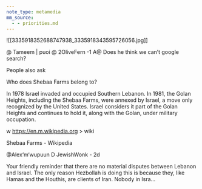 ```yaml
---
note_type: metamedia
mm_source:
  - - priorities.md
---
```


![[3335918352688747938_3335918343595726056.jpg]]

@ Tameem | puoi @ 2OliveFern -1
A@ Does he think we can’t google search?

People also ask

Who does Shebaa Farms belong to?

In 1978 Israel invaded and occupied Southern
Lebanon. In 1981, the Golan Heights, including the
Shebaa Farms, were annexed by Israel, a move only
recognized by the United States. Israel considers it
part of the Golan Heights and continues to hold it,
along with the Golan, under military occupation.

w https://en.m.wikipedia.org > wiki

Shebaa Farms - Wikipedia

@Alex‘m‘wupuun D JewishWonk - 2d

Your friendly reminder that there are no
material disputes between Lebanon and
Israel. The only reason Hezbollah is doing
this is because they, like Hamas and the
Houthis, are clients of Iran. Nobody in Isra...

